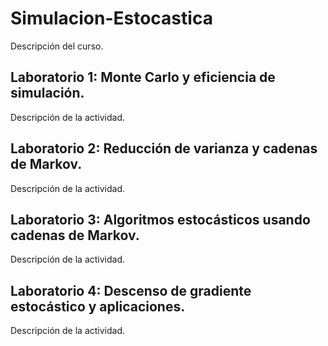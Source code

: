 # Simulacion-Estocastica

Descripción del curso.

## Laboratorio 1: Monte Carlo y eficiencia de simulación.

Descripción de la actividad.

## Laboratorio 2: Reducción de varianza y cadenas de Markov.

Descripción de la actividad.

## Laboratorio 3: Algoritmos estocásticos usando cadenas de Markov.

Descripción de la actividad.

## Laboratorio 4: Descenso de gradiente estocástico y aplicaciones.

Descripción de la actividad.
